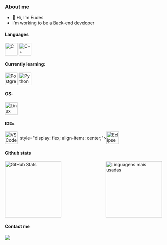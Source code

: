 ### About me
- 👋 Hi, I’m Eudes
- I'm working to be a Back-end developer

#### **Languages**  
<div style="display: flex; align-items: center;">
  <img src="https://cdn.jsdelivr.net/gh/devicons/devicon/icons/c/c-original.svg" title="C" alt="C" width="40" height="40"/>&nbsp;
  <img src="https://cdn.jsdelivr.net/gh/devicons/devicon/icons/cplusplus/cplusplus-original.svg" title="C++" alt="C++" width="40" height="40"/>&nbsp;
 
</div>


#### **Currently learning:**  
<div style="display: flex; align-items: center;">
  <img src="https://cdn.jsdelivr.net/gh/devicons/devicon/icons/postgresql/postgresql-original.svg" title="PostgreSQL" alt="PostgreSQL" width="40" height="40"/>&nbsp;
  <img src="https://cdn.jsdelivr.net/gh/devicons/devicon/icons/python/python-original.svg" title="Python" alt="Python" width="40" height="40"/>
</div>


#### **OS:**  
<div style="display: flex; align-items: center;">
  <img src="https://cdn.jsdelivr.net/gh/devicons/devicon/icons/linux/linux-original.svg" title="Linux" alt="Linux" width="40" height="40"/>
</div>


#### **IDEs**  
<div style="display: flex; align-items: center;">
  <img src="https://cdn.jsdelivr.net/gh/devicons/devicon/icons/vscode/vscode-original.svg" title="VSCode" alt="VSCode" width="40" height="40"/>&nbsp;
style="display: flex; align-items: center;">
  <img src="https://cdn.jsdelivr.net/gh/devicons/devicon/icons/eclipse/eclipse-original.svg" title="Eclipse" alt="Eclipse" width="40" height="40"/>&nbsp;
</div>



#### Github stats
<div style="display: flex; justify-content: space-between;">
  <img src="https://github-readme-stats.vercel.app/api?username=eudessb&show_icons=true&theme=dark" alt="GitHub Stats" height="180em"/>
  <img src="https://github-readme-stats.vercel.app/api/top-langs/?username=eudessb&layout=compact&theme=dark" alt="Linguagens mais usadas" height="180em"/>
</div>


#### Contact me 
  <a href = "mailto:eudessilvabezerra985@gmail.com"><img src="https://img.shields.io/badge/-Gmail-%23333?style=for-the-badge&logo=gmail&logoColor=white" target="_blank"></a>
